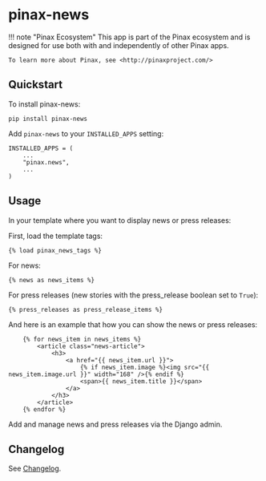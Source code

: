 # pinax-news


!!! note "Pinax Ecosystem"
    This app is part of the Pinax ecosystem and is designed for use
    both with and independently of other Pinax apps.

    To learn more about Pinax, see <http://pinaxproject.com/>


## Quickstart

To install pinax-news:

    pip install pinax-news

Add `pinax-news` to your `INSTALLED_APPS` setting:

    INSTALLED_APPS = (
        ...
        "pinax.news",
        ...
    )

## Usage

In your template where you want to display news or press releases:

First, load the template tags:

    {% load pinax_news_tags %}

For news:

    {% news as news_items %}

For press releases (new stories with the press_release boolean set to `True`):

    {% press_releases as press_release_items %}

And here is an example that how you can show the news or press releases:

        {% for news_item in news_items %}
            <article class="news-article">
                <h3>
                    <a href="{{ news_item.url }}">
                        {% if news_item.image %}<img src="{{ news_item.image.url }}" width="168" />{% endif %}
                        <span>{{ news_item.title }}</span>
                    </a>
                </h3>
            </article>
        {% endfor %}

Add and manage news and press releases via the Django admin.

## Changelog

See [Changelog](./changelog.md).
